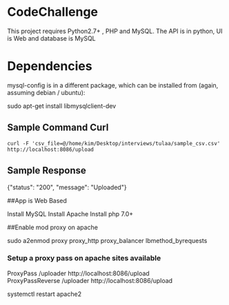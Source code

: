 # CodeChallenge

This project requires Python2.7+ , PHP and MySQL. The API is in python, UI is Web and database is MySQL

# Dependencies

mysql-config is in a different package, which can be installed from (again, assuming debian / ubuntu):

sudo apt-get install libmysqlclient-dev


## Sample Command Curl
```curl -F 'csv_file=@/home/kim/Desktop/interviews/tulaa/sample_csv.csv' http://localhost:8086/upload```

## Sample Response
{"status": "200", "message": "Uploaded"}


##App is Web Based

Install MySQL
Install Apache
Install php 7.0+

##Enable mod proxy on apache

sudo a2enmod proxy proxy_http proxy_balancer lbmethod_byrequests 

### Setup  a proxy pass on apache sites available 
ProxyPass /uploader http://localhost:8086/upload                                                           
ProxyPassReverse /uploader http://localhost:8086/upload

systemctl restart apache2 

